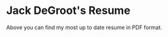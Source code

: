 <h1>Jack DeGroot's Resume</h1>

Above you can find my most up to date resume in PDF format. 
<br />
